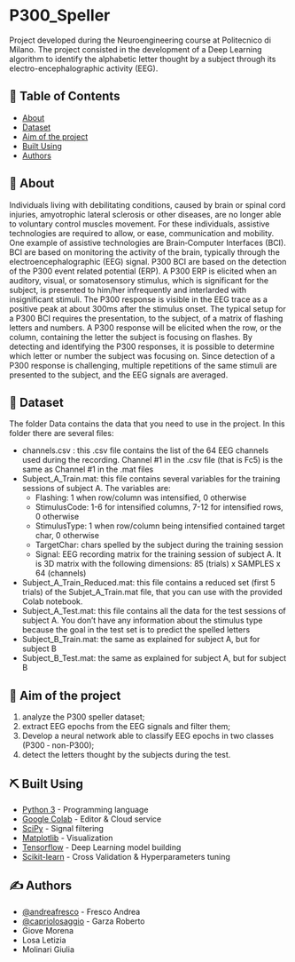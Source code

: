 # P300_Speller
<p align="left"> Project developed during the Neuroengineering course at Politecnico di Milano. The project consisted in the development of a Deep Learning algorithm to identify the alphabetic letter thought by a subject through its electro-encephalographic activity (EEG).
    <br> 
</p>

## 📝 Table of Contents
- [About](#about)
- [Dataset](#data)
- [Aim of the project](#aim)<!-- - [Model](#Model)-->
- [Built Using](#built_using)
- [Authors](#authors)

## 🧐 About <a name = "about"></a>
Individuals living with debilitating conditions, caused by brain or spinal cord injuries, amyotrophic lateral sclerosis or other diseases, are no longer able to voluntary control muscles movement. For these individuals, assistive technologies are required to allow, or ease, communication and mobility. One example of assistive technologies are Brain‐Computer Interfaces (BCI). BCI are based on monitoring the activity of the brain, typically through the electroencephalographic (EEG) signal. P300 BCI are based on the detection of the P300 event related potential (ERP). A P300 ERP is elicited when an auditory, visual, or somatosensory stimulus, which is significant for the subject, is
presented to him/her infrequently and interlarded with insignificant stimuli. The P300 response is visible in the EEG trace as a positive peak at about 300ms after the stimulus onset. The typical setup for a P300 BCI requires the presentation, to the subject, of a matrix of flashing letters and numbers. A P300 response will be elicited when the row, or the column, containing the letter the subject is focusing on flashes. By detecting and identifying the P300 responses, it is possible to determine
which letter or number the subject was focusing on. Since detection of a P300 response is challenging, multiple repetitions of the same stimuli are presented to the subject, and the EEG signals are averaged.

## 💾 Dataset <a name = "data"></a>

The folder Data contains the data that you need to use in the project. In this folder there are several files:
- channels.csv : this .csv file contains the list of the 64 EEG channels used during the recording. Channel #1 in the .csv file (that is Fc5) is the same as Channel #1 in the .mat files
- Subject_A_Train.mat: this file contains several variables for the training sessions of subject A. The variables are:
  - Flashing: 1 when row/column was intensified, 0 otherwise
  - StimulusCode: 1-6 for intensified columns, 7-12 for intensified rows, 0 otherwise
  - StimulusType: 1 when row/column being intensified contained target char, 0 otherwise
  - TargetChar: chars spelled by the subject during the training session
  - Signal: EEG recording matrix for the training session of subject A. It is 3D matrix with the following dimensions: 85 (trials) x SAMPLES x 64 (channels)
- Subject_A_Train_Reduced.mat: this file contains a reduced set (first 5 trials) of the Subjet_A_Train.mat file, that you can use with the provided Colab notebook.
- Subject_A_Test.mat: this file contains all the data for the test sessions of subject A. You don’t have any information about the stimulus type because the goal in the test set is to predict the spelled letters
- Subject_B_Train.mat: the same as explained for subject A, but for subject B
- Subject_B_Test.mat: the same as explained for subject A, but for subject B

## 🚀 Aim of the project <a name = "aim"></a>
1) analyze the P300 speller dataset; 
2) extract EEG epochs from the EEG signals and filter them; 
3) Develop a neural network able to classify EEG epochs in two classes (P300 ‐ non-P300); 
4) detect the letters thought by the subjects during the test. 

<!--## 🔧 Model building <a name = "model"></a>
Explain the model-->

## ⛏️ Built Using <a name = "built_using"></a>
- [Python 3](https://www.python.org/) - Programming language
- [Google Colab](https://colab.research.google.com/) - Editor & Cloud service
- [SciPy](https://www.scipy.org/) - Signal filtering
- [Matplotlib](https://matplotlib.org/) - Visualization
- [Tensorflow](https://www.tensorflow.org/) - Deep Learning model building
- [Scikit-learn](https://scikit-learn.org/stable/index.html) - Cross Validation & Hyperparameters tuning

## ✍️ Authors <a name = "authors"></a>
- [@andreafresco](https://github.com/andreafresco) - Fresco Andrea
- [@capriolosaggio](https://github.com/CaprioloSaggio) - Garza Roberto
- Giove Morena
- Losa Letizia
- Molinari Giulia
